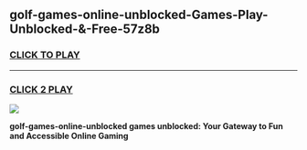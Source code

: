 
## golf-games-online-unblocked-Games-Play-Unblocked-&-Free-57z8b
<h3>
<a href="https://premium76.site?title=golf-games-online-unblocked&ref=24A">CLICK TO PLAY</a></h3>
<hr>

<h3>
<a href="https://premium76.site?title=golf-games-online-unblocked&ref=24A">CLICK 2 PLAY</a>
  
</h3>

<a href="https://premium76.site?title=golf-games-online-unblocked&ref=24A"><img src="https://clearcache.store/games.png"></a>


**golf-games-online-unblocked games unblocked: Your Gateway to Fun and Accessible Online Gaming**

